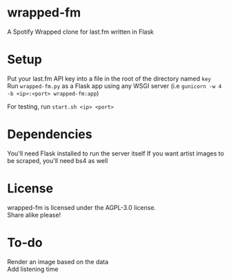# wrapped-fm
A Spotify Wrapped clone for last.fm written in Flask

# Setup
Put your last.fm API key into a file in the root of the directory named `key`  
Run `wrapped-fm.py` as a Flask app using any WSGI server (i.e `gunicorn -w 4 -b <ip>:<port> wrapped-fm:app`)  

For testing, run `start.sh <ip> <port>`

# Dependencies
You'll need Flask installed to run the server itself
If you want artist images to be scraped, you'll need bs4 as well  

# License
wrapped-fm is licensed under the AGPL-3.0 license.  
Share alike please!

# To-do
Render an image based on the data  
Add listening time